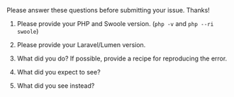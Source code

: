 Please answer these questions before submitting your issue. Thanks!

1. Please provide your PHP and Swoole version. (`php -v` and `php --ri swoole`)



2. Please provide your Laravel/Lumen version.



3. What did you do? If possible, provide a recipe for reproducing the error.



4. What did you expect to see?



5. What did you see instead?


